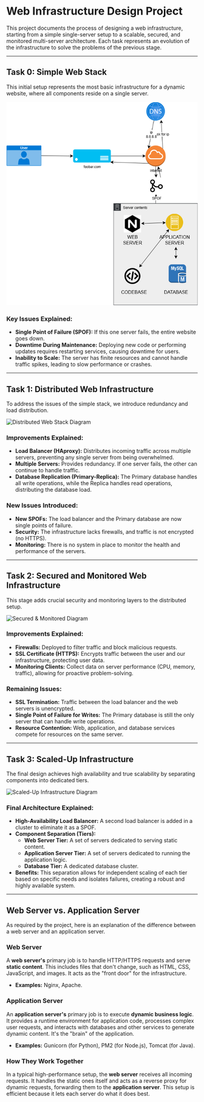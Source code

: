 # Web Infrastructure Design Project

This project documents the process of designing a web infrastructure, starting from a simple single-server setup to a scalable, secured, and monitored multi-server architecture. Each task represents an evolution of the infrastructure to solve the problems of the previous stage.

---

## Task 0: Simple Web Stack

This initial setup represents the most basic infrastructure for a dynamic website, where all components reside on a single server.

![Simple Web Stack Diagram](./0-simple_web_stack.png)

### Key Issues Explained:
* **Single Point of Failure (SPOF):** If this one server fails, the entire website goes down.
* **Downtime During Maintenance:** Deploying new code or performing updates requires restarting services, causing downtime for users.
* **Inability to Scale:** The server has finite resources and cannot handle traffic spikes, leading to slow performance or crashes.

---

## Task 1: Distributed Web Infrastructure

To address the issues of the simple stack, we introduce redundancy and load distribution.

![Distributed Web Stack Diagram](./1-distributed_web_infrastructure.png)

### Improvements Explained:
* **Load Balancer (HAproxy):** Distributes incoming traffic across multiple servers, preventing any single server from being overwhelmed.
* **Multiple Servers:** Provides redundancy. If one server fails, the other can continue to handle traffic.
* **Database Replication (Primary-Replica):** The Primary database handles all write operations, while the Replica handles read operations, distributing the database load.

### New Issues Introduced:
* **New SPOFs:** The load balancer and the Primary database are now single points of failure.
* **Security:** The infrastructure lacks firewalls, and traffic is not encrypted (no HTTPS).
* **Monitoring:** There is no system in place to monitor the health and performance of the servers.

---

## Task 2: Secured and Monitored Web Infrastructure

This stage adds crucial security and monitoring layers to the distributed setup.

![Secured & Monitored Diagram](./2-secured_and_monitored_web_infrastructure.png)

### Improvements Explained:
* **Firewalls:** Deployed to filter traffic and block malicious requests.
* **SSL Certificate (HTTPS):** Encrypts traffic between the user and our infrastructure, protecting user data.
* **Monitoring Clients:** Collect data on server performance (CPU, memory, traffic), allowing for proactive problem-solving.

### Remaining Issues:
* **SSL Termination:** Traffic between the load balancer and the web servers is unencrypted.
* **Single Point of Failure for Writes:** The Primary database is still the only server that can handle write operations.
* **Resource Contention:** Web, application, and database services compete for resources on the same server.

---

## Task 3: Scaled-Up Infrastructure

The final design achieves high availability and true scalability by separating components into dedicated tiers.

![Scaled-Up Infrastructure Diagram](./3-scale_up.png)

### Final Architecture Explained:
* **High-Availability Load Balancer:** A second load balancer is added in a cluster to eliminate it as a SPOF.
* **Component Separation (Tiers):**
    * **Web Server Tier:** A set of servers dedicated to serving static content.
    * **Application Server Tier:** A set of servers dedicated to running the application logic.
    * **Database Tier:** A dedicated database cluster.
* **Benefits:** This separation allows for independent scaling of each tier based on specific needs and isolates failures, creating a robust and highly available system.

---

## Web Server vs. Application Server

As required by the project, here is an explanation of the difference between a web server and an application server.

### Web Server
A **web server's** primary job is to handle HTTP/HTTPS requests and serve **static content**. This includes files that don't change, such as HTML, CSS, JavaScript, and images. It acts as the "front door" for the infrastructure.
* **Examples:** Nginx, Apache.

### Application Server
An **application server's** primary job is to execute **dynamic business logic**. It provides a runtime environment for application code, processes complex user requests, and interacts with databases and other services to generate dynamic content. It's the "brain" of the application.
* **Examples:** Gunicorn (for Python), PM2 (for Node.js), Tomcat (for Java).

### How They Work Together
In a typical high-performance setup, the **web server** receives all incoming requests. It handles the static ones itself and acts as a reverse proxy for dynamic requests, forwarding them to the **application server**. This setup is efficient because it lets each server do what it does best.
